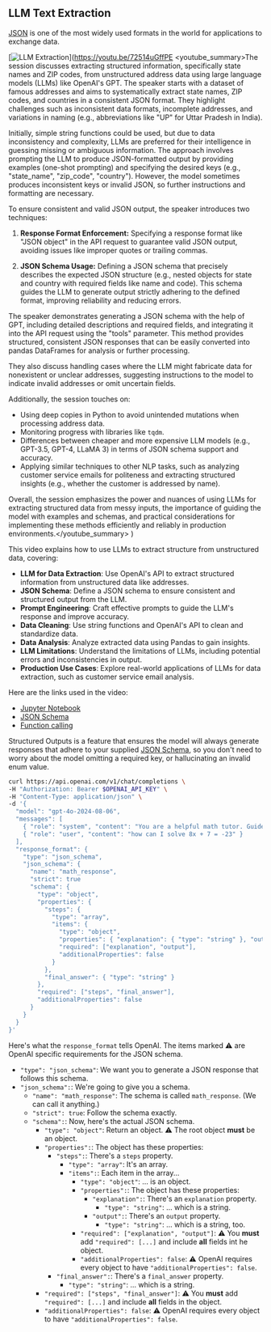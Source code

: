 ## LLM Text Extraction

[JSON](json.md) is one of the most widely used formats in the world for applications to exchange data.

[![LLM Extraction](https://i.ytimg.com/vi_webp/72514uGffPE/sddefault.webp)](https://youtu.be/72514uGffPE
<youtube_summary>The session discusses extracting structured information, specifically state names and ZIP codes, from unstructured address data using large language models (LLMs) like OpenAI's GPT. The speaker starts with a dataset of famous addresses and aims to systematically extract state names, ZIP codes, and countries in a consistent JSON format. They highlight challenges such as inconsistent data formats, incomplete addresses, and variations in naming (e.g., abbreviations like "UP" for Uttar Pradesh in India).

Initially, simple string functions could be used, but due to data inconsistency and complexity, LLMs are preferred for their intelligence in guessing missing or ambiguous information. The approach involves prompting the LLM to produce JSON-formatted output by providing examples (one-shot prompting) and specifying the desired keys (e.g., "state_name", "zip_code", "country"). However, the model sometimes produces inconsistent keys or invalid JSON, so further instructions and formatting are necessary.

To ensure consistent and valid JSON output, the speaker introduces two techniques:

1. **Response Format Enforcement:** Specifying a response format like "JSON object" in the API request to guarantee valid JSON output, avoiding issues like improper quotes or trailing commas.

2. **JSON Schema Usage:** Defining a JSON schema that precisely describes the expected JSON structure (e.g., nested objects for state and country with required fields like name and code). This schema guides the LLM to generate output strictly adhering to the defined format, improving reliability and reducing errors.

The speaker demonstrates generating a JSON schema with the help of GPT, including detailed descriptions and required fields, and integrating it into the API request using the "tools" parameter. This method provides structured, consistent JSON responses that can be easily converted into pandas DataFrames for analysis or further processing.

They also discuss handling cases where the LLM might fabricate data for nonexistent or unclear addresses, suggesting instructions to the model to indicate invalid addresses or omit uncertain fields.

Additionally, the session touches on:

- Using deep copies in Python to avoid unintended mutations when processing address data.
- Monitoring progress with libraries like `tqdm`.
- Differences between cheaper and more expensive LLM models (e.g., GPT-3.5, GPT-4, LLaMA 3) in terms of JSON schema support and accuracy.
- Applying similar techniques to other NLP tasks, such as analyzing customer service emails for politeness and extracting structured insights (e.g., whether the customer is addressed by name).

Overall, the session emphasizes the power and nuances of using LLMs for extracting structured data from messy inputs, the importance of guiding the model with examples and schemas, and practical considerations for implementing these methods efficiently and reliably in production environments.</youtube_summary>
)

This video explains how to use LLMs to extract structure from unstructured data, covering:

- **LLM for Data Extraction**: Use OpenAI's API to extract structured information from unstructured data like addresses.
- **JSON Schema**: Define a JSON schema to ensure consistent and structured output from the LLM.
- **Prompt Engineering**: Craft effective prompts to guide the LLM's response and improve accuracy.
- **Data Cleaning**: Use string functions and OpenAI's API to clean and standardize data.
- **Data Analysis**: Analyze extracted data using Pandas to gain insights.
- **LLM Limitations**: Understand the limitations of LLMs, including potential errors and inconsistencies in output.
- **Production Use Cases**: Explore real-world applications of LLMs for data extraction, such as customer service email analysis.

Here are the links used in the video:

- [Jupyter Notebook](https://colab.research.google.com/drive/1Z8mG-RPTSYY4qwkoNdzRTc4StbnwOXeE)
- [JSON Schema](https://json-schema.org/)
- [Function calling](https://platform.openai.com/docs/guides/function-calling)

Structured Outputs is a feature that ensures the model will always generate responses that adhere to your supplied
[JSON Schema](https://json-schema.org/overview/what-is-jsonschema), so you don't need to worry about the model omitting a required key,
or hallucinating an invalid enum value.

```bash
curl https://api.openai.com/v1/chat/completions \
-H "Authorization: Bearer $OPENAI_API_KEY" \
-H "Content-Type: application/json" \
-d '{
  "model": "gpt-4o-2024-08-06",
  "messages": [
    { "role": "system", "content": "You are a helpful math tutor. Guide the user through the solution step by step." },
    { "role": "user", "content": "how can I solve 8x + 7 = -23" }
  ],
  "response_format": {
    "type": "json_schema",
    "json_schema": {
      "name": "math_response",
      "strict": true
      "schema": {
        "type": "object",
        "properties": {
          "steps": {
            "type": "array",
            "items": {
              "type": "object",
              "properties": { "explanation": { "type": "string" }, "output": { "type": "string" } },
              "required": ["explanation", "output"],
              "additionalProperties": false
            }
          },
          "final_answer": { "type": "string" }
        },
        "required": ["steps", "final_answer"],
        "additionalProperties": false
      }
    }
  }
}'
```

Here's what the `response_format` tells OpenAI. The items marked ⚠️ are OpenAI specific requirements for the JSON schema.

- `"type": "json_schema"`: We want you to generate a JSON response that follows this schema.
- `"json_schema":`: We're going to give you a schema.
  - `"name": "math_response"`: The schema is called `math_response`. (We can call it anything.)
  - `"strict": true`: Follow the schema exactly.
  - `"schema":`: Now, here's the actual JSON schema.
    - `"type": "object"`: Return an object. ⚠️ The root object **must** be an object.
    - `"properties":`: The object has these properties:
      - `"steps":`: There's a `steps` property.
        - `"type": "array"`: It's an array.
        - `"items":`: Each item in the array...
          - `"type": "object"`: ... is an object.
          - `"properties":`: The object has these properties:
            - `"explanation":`: There's an `explanation` property.
              - `"type": "string"`: ... which is a string.
            - `"output":`: There's an `output` property.
              - `"type": "string"`: ... which is a string, too.
          - `"required": ["explanation", "output"]`: ⚠️ You **must** add `"required": [...]` and include **all** fields int he object.
          - `"additionalProperties": false`: ⚠️ OpenAI requires every object to have `"additionalProperties": false`.
      - `"final_answer":`: There's a `final_answer` property.
        - `"type": "string"`: ... which is a string.
    - `"required": ["steps", "final_answer"]`: ⚠️ You **must** add `"required": [...]` and include **all** fields in the object.
    - `"additionalProperties": false`: ⚠️ OpenAI requires every object to have `"additionalProperties": false`.
